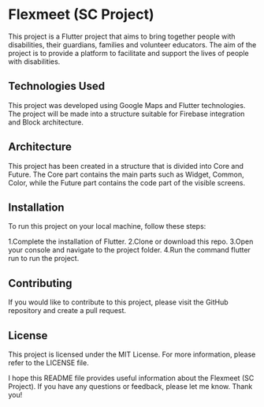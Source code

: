 # Flexmeet (SC Project)

This project is a Flutter project that aims to bring together people with disabilities,
their guardians, families and volunteer educators. The aim of the project is to provide
a platform to facilitate and support the lives of people with disabilities.

## Technologies Used

This project was developed using Google Maps and Flutter technologies.
The project will be made into a structure suitable for Firebase integration and Block architecture.

## Architecture

This project has been created in a structure that is divided into Core and Future.
The Core part contains the main parts such as Widget, Common, Color, while the Future part
contains the code part of the visible screens.

## Installation

To run this project on your local machine, follow these steps:

1.Complete the installation of Flutter.
2.Clone or download this repo.
3.Open your console and navigate to the project folder.
4.Run the command flutter run to run the project.

## Contributing

If you would like to contribute to this project, please visit the GitHub
repository and create a pull request.

## License

This project is licensed under the MIT License. For more information, 
please refer to the LICENSE file.

I hope this README file provides useful information about the Flexmeet (SC Project).
If you have any questions or feedback, please let me know. Thank you! 
